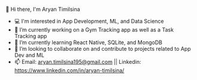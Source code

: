  👋 Hi there, I'm Aryan Timilsina
- 💻 I'm interested in App Development, ML, and Data Science
- 🔭 I’m currently working on a Gym Tracking app as well as a Task Tracking app
- 🌱 I’m currently learning React Native, SQLite, and MongoDB
- 👯 I’m looking to collaborate on and contribute to projects related to App Dev and ML
- 📫 Email: aryan.timilsina195@gmail.com || Linkedin: https://www.linkedin.com/in/aryan-timilsina/
<!--
**MTGrimm/MTGrimm** is a ✨ _special_ ✨ repository because its `README.md` (this file) appears on your GitHub profile.

Here are some ideas to get you started:




- 🤔 I’m looking for help with ...
- 💬 Ask me about ...

- 😄 Pronouns: ...
- ⚡ Fun fact: ...
--> 
 
